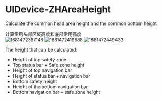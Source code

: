 # UIDevice-ZHAreaHeight
Calculate the common head area height and the common bottom height
  
  计算常用头部区域高度和底部常用高度  
  ![1681472387148](https://user-images.githubusercontent.com/20122599/232034437-a5e3f6da-4828-4d58-83b9-96d10384e74f.jpg)
![1681472419688](https://user-images.githubusercontent.com/20122599/232034469-ec9c2e31-6a2d-45be-8fdb-7eb42396f060.jpg)
![1681472449433](https://user-images.githubusercontent.com/20122599/232034480-352dbdd5-cf60-4551-bb9e-79cf7a836c22.jpg)

The height that can be calculated: 
- Height of top safety zone
- Top status bar + Safe zone height
- Height of top navigation bar
- Height of status bar + navigation bar
- Bottom safety height
- Height of the bottom navigation bar
- Bottom navigation bar + safe zone height
